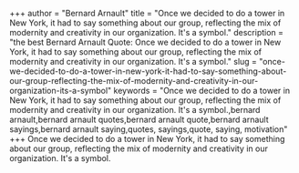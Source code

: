 +++
author = "Bernard Arnault"
title = "Once we decided to do a tower in New York, it had to say something about our group, reflecting the mix of modernity and creativity in our organization. It's a symbol."
description = "the best Bernard Arnault Quote: Once we decided to do a tower in New York, it had to say something about our group, reflecting the mix of modernity and creativity in our organization. It's a symbol."
slug = "once-we-decided-to-do-a-tower-in-new-york-it-had-to-say-something-about-our-group-reflecting-the-mix-of-modernity-and-creativity-in-our-organization-its-a-symbol"
keywords = "Once we decided to do a tower in New York, it had to say something about our group, reflecting the mix of modernity and creativity in our organization. It's a symbol.,bernard arnault,bernard arnault quotes,bernard arnault quote,bernard arnault sayings,bernard arnault saying,quotes, sayings,quote, saying, motivation"
+++
Once we decided to do a tower in New York, it had to say something about our group, reflecting the mix of modernity and creativity in our organization. It's a symbol.
